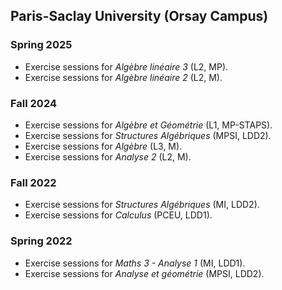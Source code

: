 ## Paris-Saclay University (Orsay Campus)

### Spring 2025
- Exercise sessions for *Algèbre linéaire 3* (L2, MP).
- Exercise sessions for *Algèbre linéaire 2* (L2, M).

### Fall 2024
- Exercise sessions for *Algèbre et Géométrie* (L1, MP-STAPS).
- Exercise sessions for *Structures Algébriques* (MPSI, LDD2).
- Exercise sessions for *Algèbre* (L3, M).
- Exercise sessions for *Analyse 2* (L2, M).


### Fall 2022
- Exercise sessions for *Structures Algébriques* (MI, LDD2).
- Exercise sessions for *Calculus* (PCEU, LDD1).

### Spring 2022
- Exercise sessions for *Maths 3 - Analyse 1* (MI, LDD1).
- Exercise sessions for *Analyse et géométrie* (MPSI, LDD2).
